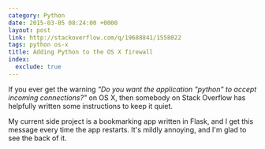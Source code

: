 ```yaml
---
category: Python
date: 2015-03-05 08:24:00 +0000
layout: post
link: http://stackoverflow.com/q/19688841/1558022
tags: python os-x
title: Adding Python to the OS X firewall
index:
  exclude: true
---
```


If you ever get the warning *"Do you want the application "python" to accept incoming connections?"* on OS X, then somebody on Stack Overflow has helpfully written some instructions to keep it quiet.

My current side project is a bookmarking app written in Flask, and I get this  message every time the app restarts. It's mildly annoying, and I'm glad to see the back of it.